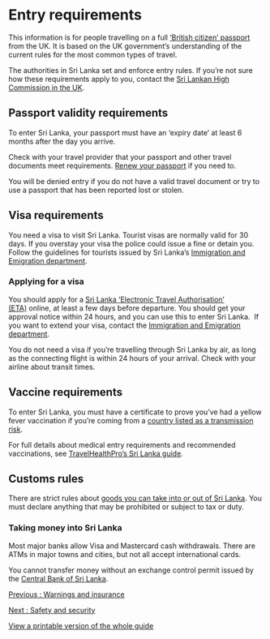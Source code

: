 # Entry requirements

This information is for people travelling on a full [‘British citizen’ passport](https://www.gov.uk/types-of-british-nationality) from the UK. It is based on the UK government’s understanding of the current rules for the most common types of travel.

The authorities in Sri Lanka set and enforce entry rules. If you’re not sure how these requirements apply to you, contact the [Sri Lankan High Commission in the UK](https://srilankahc.uk/).

## Passport validity requirements

To enter Sri Lanka, your passport must have an ‘expiry date’ at least 6 months after the day you arrive.

Check with your travel provider that your passport and other travel documents meet requirements. [Renew your passport](https://www.gov.uk/renew-adult-passport/renew) if you need to.

You will be denied entry if you do not have a valid travel document or try to use a passport that has been reported lost or stolen.

## Visa requirements

You need a visa to visit Sri Lanka. Tourist visas are normally valid for 30 days. If you overstay your visa the police could issue a fine or detain you. Follow the guidelines for tourists issued by Sri Lanka’s [Immigration and Emigration department](https://www.immigration.gov.lk/index_e.php).

### Applying for a visa

You should apply for a [Sri Lanka ‘Electronic Travel Authorisation’ (ETA)](https://www.eta.gov.lk/slvisa/) online, at least a few days before departure. You should get your approval notice within 24 hours, and you can use this to enter Sri Lanka.  If you want to extend your visa, contact the [Immigration and Emigration department](https://www.immigration.gov.lk/index_e.php).

You do not need a visa if you’re travelling through Sri Lanka by air, as long as the connecting flight is within 24 hours of your arrival. Check with your airline about transit times.

## Vaccine requirements

To enter Sri Lanka, you must have a certificate to prove you’ve had a yellow fever vaccination if you’re coming from a [country listed as a transmission risk](https://nathnacyfzone.org.uk/factsheet/65/countries-with-risk-of-yellow-fever-transmission).

For full details about medical entry requirements and recommended vaccinations, see [TravelHealthPro’s Sri Lanka guide](https://travelhealthpro.org.uk/country/204/sri-lanka#Vaccine_Recommendations).

## Customs rules

There are strict rules about [goods you can take into or out of Sri Lanka](https://www.customs.gov.lk/personal/travellers/). You must declare anything that may be prohibited or subject to tax or duty.

### Taking money into Sri Lanka

Most major banks allow Visa and Mastercard cash withdrawals. There are ATMs in major towns and cities, but not all accept international cards.

You cannot transfer money without an exchange control permit issued by the [Central Bank of Sri Lanka](https://www.cbsl.gov.lk/en).

[Previous
:
Warnings and insurance](/foreign-travel-advice/sri-lanka)

[Next
:
Safety and security](/foreign-travel-advice/sri-lanka/safety-and-security)

[View a printable version of the whole guide](/foreign-travel-advice/sri-lanka/print)